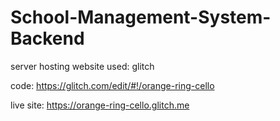 # School-Management-System-Backend
server hosting website used: glitch

code: https://glitch.com/edit/#!/orange-ring-cello

live site: https://orange-ring-cello.glitch.me
